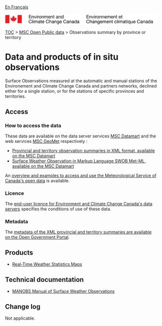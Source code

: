 [En Français](readme_obs_insitu_fr.md)

![ECCC logo](../../img_eccc-logo.png)

[TOC](../../readme_en.md) > [MSC Open Public data](../readme_en.md) > Observations summary by province or territory 

# Data and products of in situ observations

Surface Observations measured at the automatic and manual stations of the Environement and Climate Change Canada and partners networks, declined either for a single station, or for the stations of specific provinces and territories. 

## Access

### How to access the data

These data are available on the data server services [MSC Datamart](../../msc-datamart/readme_en.md) and the web services [MSC GeoMet](../../msc-geomet/readme_en.md) respectively :

* [Provincial and territory observation summaries in XML format, available on the MSC Datamart](readme_obs_insitu_xmldatamart_en.md) 
* [Surface Weather Observation in Markup Language SWOB Met-ML, available on the MSC Datamart](readme_obs_insitu_swobdatamart_en.md)

An [overview and examples to access and use the Meteorological Service of Canada's open data](../../usage/readme_en.md) is available.

### Licence

The [end-user licence for Environment and Climate Change Canada's data servers](../../licence/readme_en.md) specifies the conditions of use of these data.

### Metadata

The [metadata of the XML provincial and territory summaries are available on the Open Government Portal](https://open.canada.ca/data/en/dataset/493966f9-f683-4e56-8fa6-8799999c00bd).

## Products

* [Real-Time Weather Statistics Maps](http://collaboration.cmc.ec.gc.ca/cmc/wtoftpa/www/)

## Technical documentation

* [MANOBS Manual of Surface Weather Observations](https://www.canada.ca/en/environment-climate-change/services/weather-manuals-documentation/manobs-surface-observations.html)

## Change log

Not applicable.
